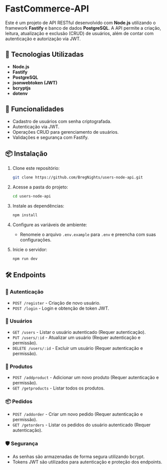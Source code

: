 # FastCommerce-API

Este é um projeto de API RESTful desenvolvido com **Node.js** utilizando o framework **Fastify** e banco de dados **PostgreSQL**. A API permite a criação, leitura, atualização e exclusão (CRUD) de usuários, além de contar com autenticação e autorização via JWT.

## 🚀 Tecnologias Utilizadas

- **Node.js**
- **Fastify**
- **PostgreSQL**
- **jsonwebtoken (JWT)**
- **bcryptjs**
- **dotenv**

## 📌 Funcionalidades

- Cadastro de usuários com senha criptografada.
- Autenticação via JWT.
- Operações CRUD para gerenciamento de usuários.
- Validações e segurança com Fastify.

## 📦 Instalação

1. Clone este repositório:
   ```sh
   git clone https://github.com/BregNights/users-node-api.git
   ```

2. Acesse a pasta do projeto:
   ```sh
   cd users-node-api
   ```

3. Instale as dependências:
   ```sh
   npm install
   ```

4. Configure as variáveis de ambiente:
   - Renomeie o arquivo `.env.example` para `.env` e preencha com suas configurações.

5. Inicie o servidor:
   ```sh
   npm run dev
   ```

## 🛠 Endpoints

### 🔑 Autenticação
- `POST /register` - Criação de novo usuário.
- `POST /login` - Login e obtenção de token JWT.

### 👤 Usuários
- `GET /users` - Listar o usuário autenticado (Requer autenticação).
- `PUT /users/:id` - Atualizar um usuário (Requer autenticação e permissão).
- `DELETE /users/:id` - Excluir um usuário (Requer autenticação e permissão).

### 🛒 Produtos

- `POST /addproduct` - Adicionar um novo produto (Requer autenticação e permissão).
- `GET /getproducts` - Listar todos os produtos.

### 📦 Pedidos

- `POST /addorder` - Criar um novo pedido (Requer autenticação e permissão).
- `GET /getorders` - Listar os pedidos do usuário autenticado (Requer autenticação).

### 🛡 Segurança

- As senhas são armazenadas de forma segura utilizando bcrypt.
- Tokens JWT são utilizados para autenticação e proteção dos endpoints.